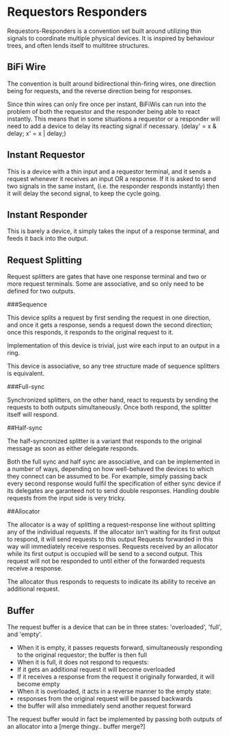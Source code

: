 
Requestors Responders
=====================

Requestors-Responders is a convention set built around utilizing thin signals to coordinate multiple physical devices.
It is inspired by behaviour trees, and often lends itself to multitree structures.

BiFi Wire
---------

The convention is built around bidirectional thin-firing wires, one direction being for requests, and the reverse direction being for responses.

Since thin wires can only fire once per instant, BiFiWis can run into the problem of both the requestor and the responder being able to react instantly.
This means that in some situations a requestor or a responder will need to add a device to delay its reacting signal if necessary.
(delay' = x & delay; x' = x | delay;)

Instant Requestor
-----------------

This is a device with a thin input and a requestor terminal, and it sends a request whenever it receives an input OR a response.
If it is asked to send two signals in the same instant, (i.e. the responder responds instantly) then it will delay the second signal, to keep the cycle going.

Instant Responder
-----------------

This is barely a device, it simply takes the input of a response terminal, and feeds it back into the output.

Request Splitting
-----------------

Request splitters are gates that have one response terminal and two or more request terminals.
Some are associative, and so only need to be defined for two outputs.

###Sequence

This device splits a request by first sending the request in one direction, and once it gets a response, sends a request down the second direction; once this responds, it responds to the original request to it.

Implementation of this device is trivial, just wire each input to an output in a ring.

This device is associative, so any tree structure made of sequence splitters is equivalent.

###Full-sync

Synchronized splitters, on the other hand, react to requests by sending the requests to both outputs simultaneously.
Once both respond, the splitter itself will respond.

##Half-sync

The half-syncronized splitter is a variant that responds to the original message as soon as either delegate responds.

Both the full sync and half sync are associative, and can be implemented in a number of ways, depending on how well-behaved the devices to which they connect can be assumed to be.
For example, simply passing back every second response would fulfil the specification of either sync device if its delegates are garanteed not to send double responses.
Handling double requests from the input side is very tricky.

##Allocator

The allocator is a way of splitting a request-response line without splitting any of the individual requests.
If the allocator isn't waiting for its first output to respond, it will send requests to this output
Requests forwarded in this way will immediately receive responses.
Requests received by an allocator while its first output is occupied will be send to a second output.
This request will not be responded to until either of the forwarded requests receive a response.

The allocator thus responds to requests to indicate its ability to receive an additional request.

Buffer
------

The request buffer is a device that can be in three states: 'overloaded', 'full', and 'empty'.
- When it is empty, it passes requests forward, simultaneously responding to the original requestor; the buffer is then full
- When it is full, it does not respond to requests:
 - If it gets an additional request it will become overloaded
 - If it receives a response from the request it originally forwarded, it will become empty
- When it is overloaded, it acts in a reverse manner to the empty state:
 - responses from the original request will be passed backwards
 - the buffer will also immediately send another request forward

The request buffer would in fact be implemented by passing both outputs of an allocator into a \[merge thingy.. buffer merge?\]
